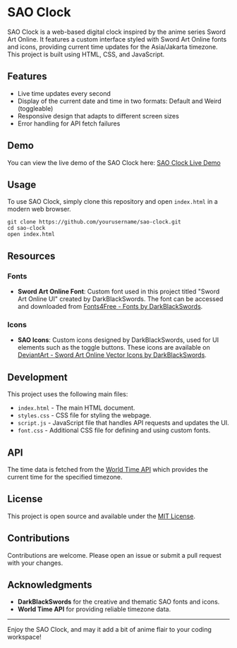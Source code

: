 # SAO Clock

SAO Clock is a web-based digital clock inspired by the anime series Sword Art Online. It features a custom interface styled with Sword Art Online fonts and icons, providing current time updates for the Asia/Jakarta timezone. This project is built using HTML, CSS, and JavaScript.

## Features

- Live time updates every second
- Display of the current date and time in two formats: Default and Weird (toggleable)
- Responsive design that adapts to different screen sizes
- Error handling for API fetch failures

## Demo

You can view the live demo of the SAO Clock here: [SAO Clock Live Demo](https://nekoshare.my.id/clock/index.html)

## Usage

To use SAO Clock, simply clone this repository and open `index.html` in a modern web browser.

```
git clone https://github.com/yourusername/sao-clock.git
cd sao-clock
open index.html
```

## Resources

### Fonts

- **Sword Art Online Font**: Custom font used in this project titled "Sword Art Online UI" created by DarkBlackSwords. The font can be accessed and downloaded from [Fonts4Free - Fonts by DarkBlackSwords](https://www.fonts4free.net/fonts-by-darkblackswords.html).

### Icons

- **SAO Icons**: Custom icons designed by DarkBlackSwords, used for UI elements such as the toggle buttons. These icons are available on [DeviantArt - Sword Art Online Vector Icons by DarkBlackSwords](https://www.deviantart.com/darkblackswords/art/Sword-Art-Online-Vector-Icons-434245957).

## Development

This project uses the following main files:

- `index.html` - The main HTML document.
- `styles.css` - CSS file for styling the webpage.
- `script.js` - JavaScript file that handles API requests and updates the UI.
- `font.css` - Additional CSS file for defining and using custom fonts.

## API

The time data is fetched from the [World Time API](https://worldtimeapi.org/api/timezone/Asia/Jakarta) which provides the current time for the specified timezone.

## License

This project is open source and available under the [MIT License](LICENSE).

## Contributions

Contributions are welcome. Please open an issue or submit a pull request with your changes.

## Acknowledgments

- **DarkBlackSwords** for the creative and thematic SAO fonts and icons.
- **World Time API** for providing reliable timezone data.

---

Enjoy the SAO Clock, and may it add a bit of anime flair to your coding workspace!

